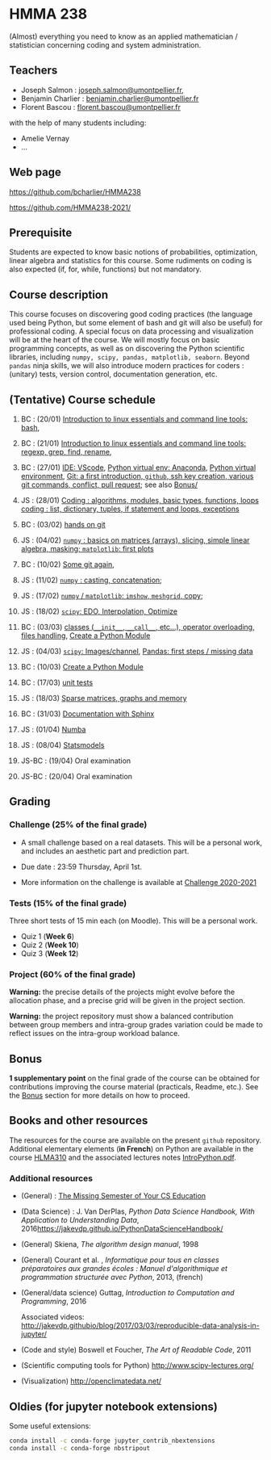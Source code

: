# HMMA 238

(Almost) everything you need to know as an applied mathematician / statistician concerning coding and system administration.

## Teachers

- Joseph Salmon : joseph.salmon@umontpellier.fr,
- Benjamin Charlier : benjamin.charlier@umontpellier.fr
- Florent Bascou : florent.bascou@umontpellier.fr

with the help of many students including:
- Amelie Vernay
- ...

## Web page

<https://github.com/bcharlier/HMMA238>

<https://github.com/HMMA238-2021/>

## Prerequisite

Students are expected to know basic notions of probabilities, optimization, linear algebra and statistics for this course.
Some rudiments on coding is also expected (if, for, while, functions) but not mandatory.

## Course description

This course focuses on discovering good coding practices (the language used being Python, but some element of bash and git will also be useful) for professional coding.
A special focus on data processing and visualization will be at the heart of the course.
We will mostly focus on basic programming concepts, as well as on discovering the Python scientific libraries, including ```numpy, scipy, pandas, matplotlib, seaborn```.
Beyond `pandas` ninja skills, we will also introduce modern practices for coders : (unitary) tests, version control, documentation generation, etc.


## (Tentative) Course schedule

1. BC : (20/01) [Introduction to linux essentials and command line tools: bash](Courses/Bash/),

2. BC : (21/01) [Introduction to linux essentials and command line tools: regexp, grep, find, rename](Courses/Bash/),

3. BC : (27/01) [IDE: VScode](Courses/IDE/), [Python virtual env: Anaconda](Courses/Venv/), [Python virtual environment](Courses/Venv/), [Git: a first introduction, `github`, ssh key creation, various git commands, conflict, pull request](Courses/Git/); see also [Bonus/](Bonus/)

4. JS : (28/01) [Coding : algorithms, modules, basic types, functions, loops](Courses/Intro-Python/) [coding : list, dictionary, tuples, if statement and loops, exceptions](Courses/Intro-Python/)

5. BC : (03/02) [hands on git](Courses/Git/)

6. JS : (04/02) [`numpy` : basics on matrices (arrays), slicing, simple linear algebra, masking; `matplotlib`: first plots](Courses/Numpy-Matplotlib/)

7. BC : (10/02) [Some git again](Courses/Git/),

8. JS : (11/02) [`numpy` : casting, concatenation](Courses/Numpy-Matplotlib/);

9. JS : (17/02) [`numpy` / `matplotlib`: `imshow`, `meshgrid`, copy](Courses/Numpy-Matplotlib/);

10. JS : (18/02) [`scipy`: EDO, Interpolation, Optimize](Courses/Scipy/)

11. BC : (03/03) [classes (`__init__`, `__call__`, etc...), operator overloading, files handling](Courses/Classes_n_Exceptions/), [Create a Python Module](Courses/Python-modules/)

12. JS : (04/03) [`scipy`: Images/channel](Courses/Scipy/), [Pandas: first steps / missing data](Courses/Pandas/)

13. BC : (10/03) [Create a Python Module](Courses/Python-modules/
                                          )
14. BC : (17/03) [unit tests](Courses/Tests-CI/)

15. JS : (18/03) [Sparse matrices, graphs and memory](Courses/TimeMemory/)

16. BC : (31/03) [Documentation with Sphinx](Courses/Docs/)

17. JS : (01/04) [Numba](Courses/Numba/)

18. JS : (08/04) [Statsmodels](Courses/Statsmodels/)

19. JS-BC : (19/04) Oral examination

20. JS-BC : (20/04) Oral examination

## Grading

### Challenge (25% of the final grade)

- A small challenge based on a real datasets. This will be a personal work, and includes an aesthetic part and prediction part.

- Due date : 23:59 Thursday, April 1st.

- More information on the challenge is available at [Challenge 2020-2021](Challenge/2020-2021)

### Tests (15% of the final grade)
Three short tests of 15 min each (on Moodle). This will be a personal work.

- Quiz 1 (**Week 6**)
- Quiz 2 (**Week 10**)
- Quiz 3 (**Week 12**)

### Project (60% of the final grade)

**Warning:** the precise details of the projects might evolve before the allocation phase, and a precise grid will be given in the project section.

**Warning:** the project repository must show a balanced contribution between group members and intra-group grades variation could be made to reflect issues on the intra-group workload balance.


## Bonus

**1 supplementary point** on the final grade of the course can be obtained for contributions improving the course material (practicals, Readme, etc.).
See the [Bonus](Bonus/) section for more details on how to proceed.


## Books and other resources

The resources for the course are available on the present `github` repository. Additional elementary elements (**in French**) on Python are available in the course [HLMA310](http://josephsalmon.eu/HLMA310.html) and the associated lectures notes [IntroPython.pdf](http://josephsalmon.eu/enseignement/Montpellier/HLMA310/IntroPython.pdf).

### Additional resources

- (General) : [The Missing Semester of Your CS Education](https://missing.csail.mit.edu/)
- (Data Science) : J. Van DerPlas, *Python Data Science Handbook, With Application to Understanding Data*, 2016<https://jakevdp.github.io/PythonDataScienceHandbook/>
- (General) Skiena, *The algorithm design manual*, 1998
- (General) Courant et al. , *Informatique pour tous en classes préparatoires aux grandes écoles : Manuel d'algorithmique et programmation structurée avec Python*,
2013, (french)
- (General/data science) Guttag, *Introduction to Computation and Programming*,
2016

    Associated videos: <http://jakevdp.githubio/blog/2017/03/03/reproducible-data-analysis-in-jupyter/>

- (Code and style) Boswell et Foucher, *The Art of Readable Code*, 2011
- (Scientific computing tools for Python) <http://www.scipy-lectures.org/>
- (Visualization) <http://openclimatedata.net/>


## Oldies (for jupyter notebook extensions)

Some useful extensions:

```bash
conda install -c conda-forge jupyter_contrib_nbextensions
conda install -c conda-forge nbstripout
```
